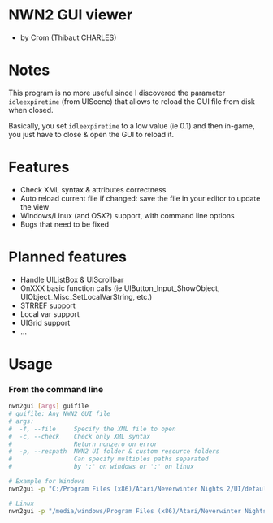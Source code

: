 
# NWN2 GUI viewer

- by Crom (Thibaut CHARLES)

# Notes

This program is no more useful since I discovered the parameter `idleexpiretime` (from UIScene) that allows to reload the GUI file from disk when closed.

Basically, you set `idleexpiretime` to a low value (ie 0.1) and then in-game, you just have to close & open the GUI to reload it.



# Features

- Check XML syntax & attributes correctness
- Auto reload current file if changed: save the file in your editor to update the view
- Windows/Linux (and OSX?) support, with command line options
- Bugs that need to be fixed

# Planned features

- Handle UIListBox & UIScrollbar
- OnXXX basic function calls (ie UIButton_Input_ShowObject, UIObject_Misc_SetLocalVarString, etc.)
- STRREF support
- Local var support
- UIGrid support
- ...

# Usage

### From the command line

```bash
nwn2gui [args] guifile
# guifile: Any NWN2 GUI file
# args:
#  -f, --file     Specify the XML file to open
#  -c, --check    Check only XML syntax
#                 Return nonzero on error
#  -p, --respath  NWN2 UI folder & custom resource folders
#                 Can specify multiples paths separated
#                 by ';' on windows or ':' on linux
```


```bash
# Example for Windows
nwn2gui -p "C:/Program Files (x86)/Atari/Neverwinter Nights 2/UI/default;." mainmenu.xml

# Linux
nwn2gui -p "/media/windows/Program Files (x86)/Atari/Neverwinter Nights 2/UI/default:." mainmenu.xml
```